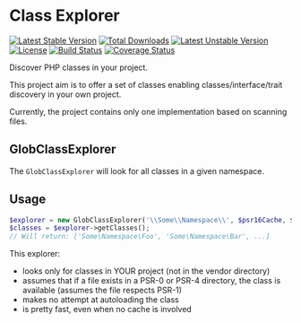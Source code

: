 Class Explorer
===============

[![Latest Stable Version](https://poser.pugx.org/thecodingmachine/class-explorer/v/stable)](https://packagist.org/packages/thecodingmachine/class-explorer)
[![Total Downloads](https://poser.pugx.org/thecodingmachine/class-explorer/downloads)](https://packagist.org/packages/thecodingmachine/class-explorer)
[![Latest Unstable Version](https://poser.pugx.org/thecodingmachine/class-explorer/v/unstable)](https://packagist.org/packages/thecodingmachine/class-explorer)
[![License](https://poser.pugx.org/thecodingmachine/class-explorer/license)](https://packagist.org/packages/thecodingmachine/class-explorer)
[![Build Status](https://travis-ci.org/thecodingmachine/class-explorer.svg?branch=1.1)](https://travis-ci.org/thecodingmachine/class-explorer)
[![Coverage Status](https://coveralls.io/repos/thecodingmachine/class-explorer/badge.svg?branch=1.1&service=github)](https://coveralls.io/github/thecodingmachine/class-explorer?branch=1.1)

Discover PHP classes in your project.

This project aim is to offer a set of classes enabling classes/interface/trait discovery in your own project.

Currently, the project contains only one implementation based on scanning files.

GlobClassExplorer
-----------------

The `GlobClassExplorer` will look for all classes in a given namespace.

## Usage

```php
$explorer = new GlobClassExplorer('\\Some\\Namespace\\', $psr16Cache, $cacheTtl);
$classes = $explorer->getClasses();
// Will return: ['Some\Namespace\Foo', 'Some\Namespace\Bar', ...]
```

This explorer:

- looks only for classes in YOUR project (not in the vendor directory)
- assumes that if a file exists in a PSR-0 or PSR-4 directory, the class is available (assumes the file respects PSR-1)
- makes no attempt at autoloading the class
- is pretty fast, even when no cache is involved
